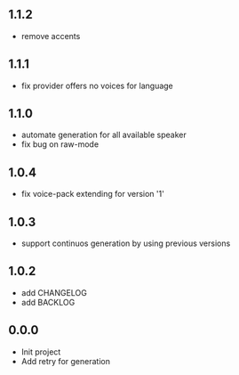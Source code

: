 ## 1.1.2

- remove accents


## 1.1.1

- fix provider offers no voices for language


## 1.1.0

- automate generation for all available speaker
- fix bug on raw-mode


## 1.0.4

- fix voice-pack extending for version '1'


## 1.0.3

- support continuos generation by using previous versions


## 1.0.2

- add CHANGELOG
- add BACKLOG

## 0.0.0

- Init project
- Add retry for generation
